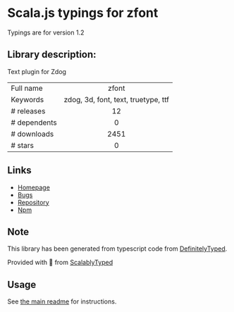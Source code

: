 
# Scala.js typings for zfont

Typings are for version 1.2

## Library description:
Text plugin for Zdog

|                    |                 |
| ------------------ | :-------------: |
| Full name          | zfont |
| Keywords           | zdog, 3d, font, text, truetype, ttf |
| # releases         | 12 |
| # dependents       | 0 |
| # downloads        | 2451 |
| # stars            | 0 |

## Links
- [Homepage](https://github.com/jaames/zfont)
- [Bugs](https://github.com/jaames/zfont/issues)
- [Repository](https://github.com/jaames/zfont)
- [Npm](https://www.npmjs.com/package/zfont)
    


## Note
This library has been generated from typescript code from [DefinitelyTyped](https://definitelytyped.org).

Provided with :purple_heart: from [ScalablyTyped](https://github.com/oyvindberg/ScalablyTyped)

## Usage
See [the main readme](../../readme.md) for instructions.


